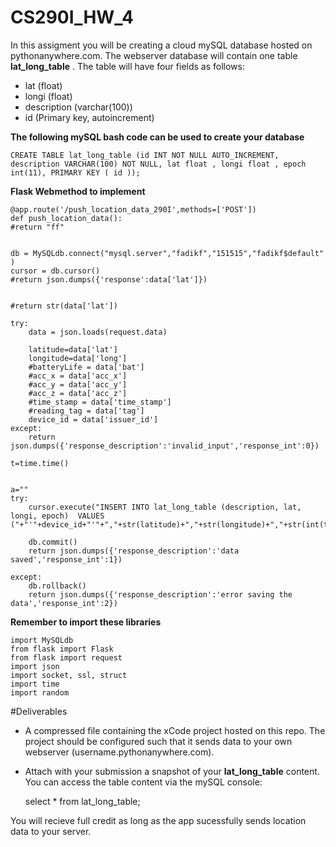 # CS290I_HW_4
In this assigment you will be creating a cloud mySQL database hosted on pythonanywhere.com.
The webserver database will contain one table **lat_long_table** . The table will have four fields as follows:
* lat (float)
* longi (float)
* description (varchar(100))
* id (Primary key, autoincrement)

**The following mySQL bash code can be used to create your database**

    CREATE TABLE lat_long_table (id INT NOT NULL AUTO_INCREMENT, description VARCHAR(100) NOT NULL, lat float , longi float , epoch int(11), PRIMARY KEY ( id ));


**Flask Webmethod to implement**



    @app.route('/push_location_data_290I',methods=['POST'])
    def push_location_data():
    #return "ff"


    db = MySQLdb.connect("mysql.server","fadikf","151515","fadikf$default" )
    cursor = db.cursor()
    #return json.dumps({'response':data['lat']})


    #return str(data['lat'])

    try:
        data = json.loads(request.data)
        
        latitude=data['lat']
        longitude=data['long']
        #batteryLife = data['bat']
        #acc_x = data['acc_x']
        #acc_y = data['acc_y']
        #acc_z = data['acc_z']
        #time_stamp = data['time_stamp']
        #reading_tag = data['tag']
        device_id = data['issuer_id']
    except:
        return json.dumps({'response_description':'invalid_input','response_int':0})

    t=time.time()


    a=""
    try:
        cursor.execute("INSERT INTO lat_long_table (description, lat, longi, epoch)  VALUES ("+"'"+device_id+"'"+","+str(latitude)+","+str(longitude)+","+str(int(t))+");")

        db.commit()
        return json.dumps({'response_description':'data saved','response_int':1})

    except:
        db.rollback()
        return json.dumps({'response_description':'error saving the data','response_int':2})

**Remember to import these libraries**

    import MySQLdb
    from flask import Flask
    from flask import request
    import json
    import socket, ssl, struct
    import time
    import random
 
#Deliverables

* A compressed file containing the xCode project hosted on this repo. The project should be configured such that it sends data to your own webserver (username.pythonanywhere.com). 
* Attach with your submission a snapshot of your **lat_long_table** content. You can access the table content via the mySQL console:


    select * from lat_long_table; 

You will recieve full credit as long as the app sucessfully sends location data to your server.
